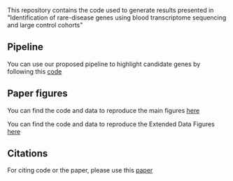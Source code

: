 This repository contains the code used to generate results presented in "Identification of rare-disease genes using blood transcriptome sequencing and large control cohorts"

## Pipeline
You can use our proposed pipeline to highlight candidate genes by following this [code](./pipeline.md)

## Paper figures 
You can find the code and data to reproduce the main figures [here](./main_figures)

You can find the code and data to reproduce the Extended Data Figures [here](./sup_figures)

## Citations
For citing code or the paper, please use this [paper](https://www.nature.com/articles/s41591-019-0457-8)
